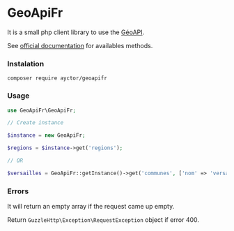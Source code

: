 # GeoApiFr

It is a small php client library to use the [GéoAPI](https://api.gouv.fr/api/geoapi.html).

See [official documentation](https://docs.geo.api.gouv.fr/) for availables methods.

### Instalation

```
composer require ayctor/geoapifr
```

### Usage 


```php
use GeoApiFr\GeoApiFr;

// Create instance

$instance = new GeoApiFr;

$regions = $instance->get('regions');

// OR

$versailles = GeoApiFr::getInstance()->get('communes', ['nom' => 'versailles']);
```

### Errors

It will return an empty array if the request came up empty.

Return ```GuzzleHttp\Exception\RequestException``` object if error 400.
